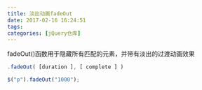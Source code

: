 ```yaml
---
title: 淡出动画fadeOut
date: 2017-02-16 16:24:51
tags:
categories: [jQuery仓库]
---
```

fadeOut()函数用于隐藏所有匹配的元素，并带有淡出的过渡动画效果
<!--more-->
``` js
.fadeOut( [duration ], [ complete ] )
```
```js
$("p").fadeOut("1000");
```